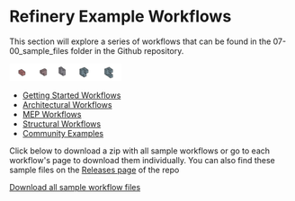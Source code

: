 # Refinery Example Workflows

This section will explore a series of workflows that can be found in the 07-00_sample_files folder in the Github repository.

<img src="../assets/sample/sample.png" style="width:200px;"/>

* [Getting Started Workflows](04-01_getting-started-workflows/README.md) 
* [Architectural Workflows](04-02_architectural-workflows/README.md)
* [MEP Workflows](04-03_mep-workflows/README.md) 
* [Structural Workflows](04-02_structural-workflows/README.md)
* [Community Examples](04-05_community-examples.md)

Click below to download a zip with all sample workflows or go to each workflow's page to download them individually. You can also find these sample files on the [Releases page](https://github.com/DynamoDS/RefineryPrimer/releases) of the repo 

[Download all sample workflow files](https://github.com/DynamoDS/RefineryPrimer/releases/download/samples-v1/04-all-sample-workflows.zip)
